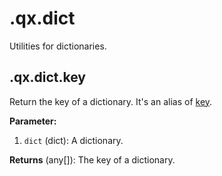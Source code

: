 
# .qx.dict


Utilities for dictionaries.

## .qx.dict.key


Return the key of a dictionary. It's an alias of [key](https://code.kx.com/q/ref/key/#key-of-a-dictionary).

**Parameter:**

1. `dict` (dict):  A dictionary.


**Returns** (any[]):  The key of a dictionary.
